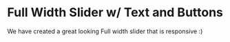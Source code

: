 # Full Width Slider w/ Text and Buttons

We have created a great looking Full width slider that is responsive :)
